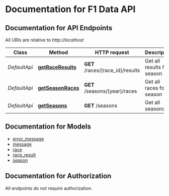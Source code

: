 # Documentation for F1 Data API

<a name="documentation-for-api-endpoints"></a>
## Documentation for API Endpoints

All URIs are relative to *http://localhost*

| Class | Method | HTTP request | Description |
|------------ | ------------- | ------------- | -------------|
| *DefaultApi* | [**getRaceResults**](Apis/DefaultApi.md#getraceresults) | **GET** /races/{race_id}/results | Get all results for a season |
*DefaultApi* | [**getSeasonRaces**](Apis/DefaultApi.md#getseasonraces) | **GET** /seasons/{year}/races | Get all races for a season |
*DefaultApi* | [**getSeasons**](Apis/DefaultApi.md#getseasons) | **GET** /seasons | Get all seasons |


<a name="documentation-for-models"></a>
## Documentation for Models

 - [error_message](./Models/error_message.md)
 - [message](./Models/message.md)
 - [race](./Models/race.md)
 - [race_result](./Models/race_result.md)
 - [season](./Models/season.md)


<a name="documentation-for-authorization"></a>
## Documentation for Authorization

All endpoints do not require authorization.
